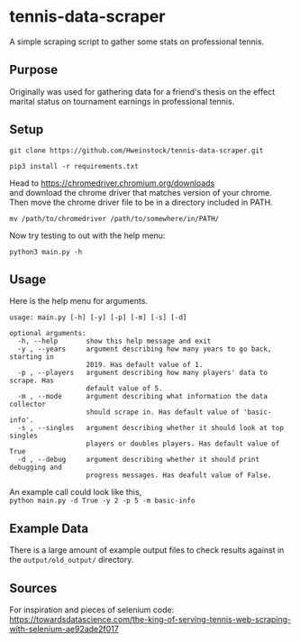 # tennis-data-scraper

A simple scraping script to gather some stats on professional tennis.          

## Purpose

Originally was used for gathering data for a friend's thesis on the effect  
marital status on tournament earnings in professional tennis.

## Setup

`git clone https://github.com/Hweinstock/tennis-data-scraper.git`  
  
`pip3 install -r requirements.txt`  
  
Head to https://chromedriver.chromium.org/downloads  
and download the chrome driver that matches version of your chrome.     
Then move the chrome driver file to be in a directory included in PATH.  
  
`mv /path/to/chromedriver /path/to/somewhere/in/PATH/`  
  
Now try testing to out with the help menu:  
  
`python3 main.py -h`  

## Usage

Here is the help menu for arguments.   
```
usage: main.py [-h] [-y] [-p] [-m] [-s] [-d]

optional arguments:
  -h, --help       show this help message and exit
  -y , --years     argument describing how many years to go back, starting in
                   2019. Has default value of 1.
  -p , --players   argument describing how many players' data to scrape. Has
                   default value of 5.
  -m , --mode      argument describing what information the data collector
                   should scrape in. Has default value of 'basic-info'.
  -s , --singles   argument describing whether it should look at top singles
                   players or doubles players. Has default value of True
  -d , --debug     argument describing whether it should print debugging and
                   progress messages. Has deafult value of False.
```
An example call could look like this,  
`python main.py -d True -y 2 -p 5 -m basic-info`  

## Example Data

There is a large amount of example output files to check results against in the `output/old_output/` directory.  

## Sources

For inspiration and pieces of selenium code: https://towardsdatascience.com/the-king-of-serving-tennis-web-scraping-with-selenium-ae92ade2f017   
